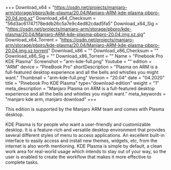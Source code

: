 +++
Download_x64 = "https://osdn.net/projects/manjaro-arm/storage/pbpro/kde-plasma/20.04/Manjaro-ARM-kde-plasma-pbpro-20.04.img.xz"
Download_x64_Checksum = "56d3ac61747178eddb26c5a7e9c4ed82cdad5fa5"
Download_x64_Sig = "https://osdn.net/projects/manjaro-arm/storage/pbpro/kde-plasma/20.04/Manjaro-ARM-kde-plasma-pbpro-20.04.img.xz.sig"
Download_x64_Torrent = "https://osdn.net/projects/manjaro-arm/storage/pbpro/kde-plasma/20.04/Manjaro-ARM-kde-plasma-pbpro-20.04.img.xz.torrent"
Download_x86 = ""
Download_x86_Checksum = ""
Download_x86_Sig = ""
Download_x86_Torrent = ""
Name = "Pinebook Pro KDE Plasma"
Screenshot = "arm-kde-full.png"
Youtube = ""
edition = "ARM"
device = "PineBook Pro"
shortDescription = "Plasma on ARM is a full-featured desktop experience and all the bells and whistles you might want."
Thumbnail = "arm-kde-full.png"
Version = "20.04"
date = "04.2020"
title = "Pinebook Pro KDE Plasma"
type="download-edition"
weight = "1"
meta_description = "Manjaro Plasma on ARM is a full-featured desktop experience and all the bells and whistles you might want."
meta_keywords = "manjaro kde arm, manjaro download"
+++

This edition is supported by the Manjaro ARM team and comes with Plasma desktop.

KDE Plasma is for people who want a user-friendly and customizable desktop. It is a feature-rich and versatile desktop environment that provides several different styles of menu to access applications. An excellent built-in interface to easily access and install new themes, widgets, etc, from the internet is also worth mentioning. KDE Plasma is simple by default, a clean work area for real-world usage which intends to stay out of your way, so the user is enabled to create the workflow that makes it more effective to complete tasks.
